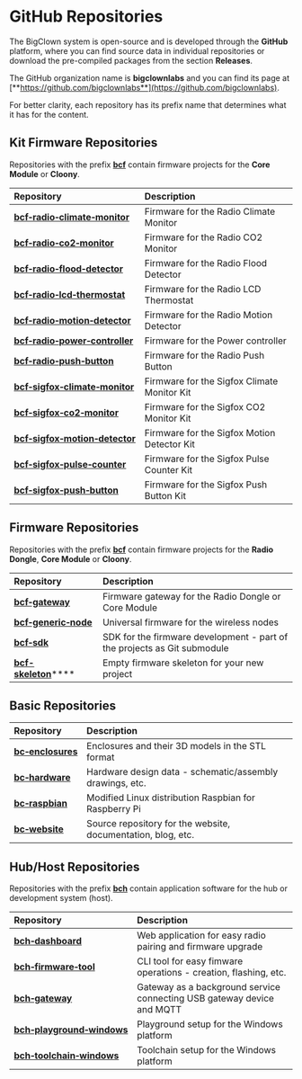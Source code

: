 # GitHub Repositories

The BigClown system is open-source and is developed through the **GitHub** platform, where you can find source data in individual repositories or download the pre-compiled packages from the section **Releases**.

The GitHub organization name is **bigclownlabs** and you can find its page at [**https://github.com/bigclownlabs**](https://github.com/bigclownlabs).

For better clarity, each repository has its prefix name that determines what it has for the content.

## Kit Firmware Repositories

Repositories with the prefix [**bcf**](https://github.com/bigclownlabs?q=bcf) contain firmware projects for the **Core Module** or **Cloony**.

| Repository | Description |
| :--- | :--- |
| [**bcf‑radio‑climate‑monitor**](https://github.com/bigclownlabs/bcf-radio-climate-monitor) | Firmware for the Radio Climate Monitor |
| [**bcf‑radio‑co2‑monitor**](https://github.com/bigclownlabs/bcf-radio-co2-monitor) | Firmware for the Radio CO2 Monitor |
| [**bcf‑radio‑flood‑detector**](https://github.com/bigclownlabs/bcf-radio-flood-detector) | Firmware for the Radio Flood Detector |
| [**bcf‑radio‑lcd‑thermostat**](https://github.com/bigclownlabs/bcf-radio-lcd-thermostat) | Firmware for the Radio LCD Thermostat |
| [**bcf‑radio‑motion‑detector**](https://github.com/bigclownlabs/bcf-radio-motion-detector) | Firmware for the Radio Motion Detector |
| [**bcf‑radio‑power‑controller**](https://github.com/bigclownlabs/bcf-radio-power-controller) | Firmware for the Power controller |
| [**bcf‑radio‑push‑button**](https://github.com/bigclownlabs/bcf-radio-push-button) | Firmware for the Radio Push Button |
| [**bcf‑sigfox‑climate‑monitor**](https://github.com/bigclownlabs/bcf-sigfox-climate-monitor) | Firmware for the Sigfox Climate Monitor Kit |
| [**bcf‑sigfox‑co2‑monitor**](https://github.com/bigclownlabs/bcf-sigfox-co2-monitor) | Firmware for the Sigfox CO2 Monitor Kit |
| [**bcf‑sigfox‑motion‑detector**](https://github.com/bigclownlabs/bcf-sigfox-motion-detector) | Firmware for the Sigfox Motion Detector Kit |
| [**bcf‑sigfox‑pulse‑counter**](https://github.com/bigclownlabs/bcf-sigfox-pulse-counter) | Firmware for the Sigfox Pulse Counter Kit |
| [**bcf‑sigfox‑push‑button**](https://github.com/bigclownlabs/bcf-sigfox-push-button) | Firmware for the Sigfox Push Button Kit |

## Firmware Repositories

Repositories with the prefix [**bcf**](https://github.com/bigclownlabs?q=bcf) contain firmware projects for the **Radio Dongle**, **Core Module** or **Cloony**.

| Repository | Description |
| :--- | :--- |
| [**bcf‑gateway**](https://github.com/bigclownlabs/bcf-gateway) | Firmware gateway for the Radio Dongle or Core Module |
| [**bcf‑generic‑node**](https://github.com/bigclownlabs/bcf-generic-node) | Universal firmware for the wireless nodes |
| [**bcf‑sdk**](https://github.com/bigclownlabs/bcf-sdk) | SDK for the firmware development - part of the projects as Git submodule |
| [**bcf-skeleton**](https://github.com/bigclownlabs/bcf-skeleton)\*\*\*\* | Empty firmware skeleton for your new project |

## Basic Repositories

| Repository | Description |
| :--- | :--- |
| [**bc‑enclosures**](https://github.com/bigclownlabs/bc-enclosures) | Enclosures and their 3D models in the STL format |
| [**bc‑hardware**](https://github.com/bigclownlabs/bc-hardware) | Hardware design data - schematic/assembly drawings, etc. |
| [**bc‑raspbian**](https://github.com/bigclownlabs/bc-raspbian) | Modified Linux distribution Raspbian for Raspberry Pi |
| [**bc‑website**](https://github.com/bigclownlabs/bc-website) | Source repository for the website, documentation, blog, etc. |

## Hub/Host Repositories

Repositories with the prefix [**bch**](https://github.com/bigclownlabs?q=bch) contain application software for the hub or development system \(host\).

| Repository | Description |
| :--- | :--- |
| [**bch‑dashboard**](https://github.com/bigclownlabs/bch-dashboard) | Web application for easy radio pairing and firmware upgrade |
| [**bch‑firmware‑tool**](https://github.com/bigclownlabs/bch-firmware-tool) | CLI tool for easy fimware operations - creation, flashing, etc. |
| [**bch‑gateway**](https://github.com/bigclownlabs/bch-gateway) | Gateway as a background service connecting USB gateway device and MQTT |
| [**bch‑playground‑windows**](https://github.com/bigclownlabs/bch-playground-windows) | Playground setup for the Windows platform |
| [**bch‑toolchain‑windows**](https://github.com/bigclownlabs/bch-toolchain-windows) | Toolchain setup for the Windows platform |

